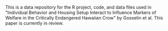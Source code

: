 This is a data repository for the R project, code, and data files used in "Individual Behavior and Housing Setup Interact to Influence Markers of Welfare in the Critically Endangered Hawaiian Crow" by Gosselin et al.
This paper is currently in review.

